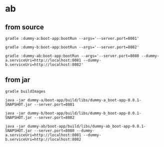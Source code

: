 # ab


## from source
`gradle :dummy-a:boot-app:bootRun --args='--server.port=8081'`

`gradle :dummy-b:boot-app:bootRun --args='--server.port=8082'`

`gradle :dummy-ab:boot-app:bootRun --args='--server.port=8080 --dummy-a.serviceUri=http://localhost:8081 --dummy-b.serviceUri=http://localhost:8082'`

## from jar
`gradle buildImages`

`java -jar dummy-a/boot-app/build/libs/dummy-a_boot-app-0.0.1-SNAPSHOT.jar --server.port=8081`

`java -jar dummy-b/boot-app/build/libs/dummy-b_boot-app-0.0.1-SNAPSHOT.jar --server.port=8082`

`java -jar dummy-ab/boot-app/build/libs/dummy-ab_boot-app-0.0.1-SNAPSHOT.jar --server.port=8080 --dummy-a.serviceUri=http://localhost:8081 --dummy-b.serviceUri=http://localhost:8082`
